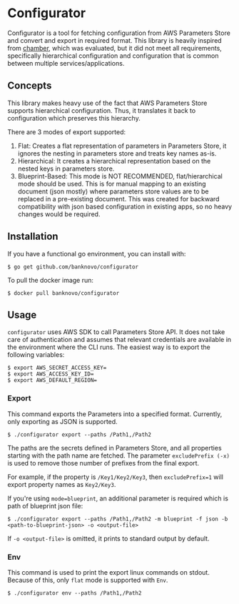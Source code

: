 # Configurator
Configurator is a tool for fetching configuration from AWS Parameters Store and convert and export in required format. This library is heavily inspired from [chamber](https://github.com/segmentio/chamber), which was evaluated, but it did not meet all requirements, specifically hierarchical configuration and configuration that is common between multiple services/applications.

## Concepts
This library makes heavy use of the fact that AWS Parameters Store supports hierarchical configuration. Thus, it translates it back to configuration which preserves this hierarchy.

There are 3 modes of export supported:
1. Flat: Creates a flat representation of parameters in Parameters Store, it ignores the nesting in parameters store and treats key names as-is.
2. Hierarchical: It creates a hierarchical representation based on the nested keys in parameters store.
3. Blueprint-Based: This mode is NOT RECOMMENDED, flat/hierarchical mode should be used. This is for manual mapping to an existing document (json mostly) where parameters store values are to be replaced in a pre-existing document. This was created for backward compatibility with json based configuration in existing apps, so no heavy changes would be required.

## Installation
If you have a functional go environment, you can install with:

```shell script
$ go get github.com/banknovo/configurator
```
To pull the docker image run:
```shell script
$ docker pull banknovo/configurator
```
## Usage
`configurator` uses AWS SDK to call Parameters Store API. It does not take care of authentication and assumes that relevant credentials are available in the environment where the CLI runs.
The easiest way is to export the following variables:
```shell script
$ export AWS_SECRET_ACCESS_KEY=
$ export AWS_ACCESS_KEY_ID=
$ export AWS_DEFAULT_REGION=
```

### Export
This command exports the Parameters into a specified format. Currently, only exporting as JSON is supported.
```shell script
$ ./configurator export --paths /Path1,/Path2
```
The paths are the secrets defined in Parameters Store, and all properties starting with the path name are fetched.
The parameter `excludePrefix (-x)` is used to remove those number of prefixes from the final export.

For example, if the property is `/Key1/Key2/Key3`, then `excludePrefix=1` will export property names as `Key2/Key3`.

If you're using `mode=blueprint`, an additional parameter is required which is path of blueprint json file:
```shell script
$ ./configurator export --paths /Path1,/Path2 -m blueprint -f json -b <path-to-blueprint-json> -o <output-file>
```
If `-o <output-file>` is omitted, it prints to standard output by default. 

### Env
This command is used to print the export linux commands on stdout. Because of this, only `flat` mode is supported with `Env`.
```shell script
$ ./configurator env --paths /Path1,/Path2
```